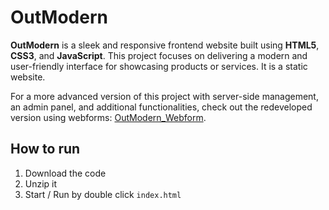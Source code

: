 # OutModern

**OutModern** is a sleek and responsive frontend website built using **HTML5**, **CSS3**, and **JavaScript**. This project focuses on delivering a modern and user-friendly interface for showcasing products or services. It is a static website.

For a more advanced version of this project with server-side management, an admin panel, and additional functionalities, check out the redeveloped version using webforms: [OutModern_Webform](https://github.com/zkgan03/OutModern_Webform).

## How to run

1. Download the code
2. Unzip it
3. Start / Run by double click `index.html`
